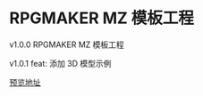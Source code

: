 RPGMAKER MZ 模板工程
==========

v1.0.0 RPGMAKER MZ 模板工程

v1.0.1 feat: 添加 3D 模型示例

[预览地址](https://xhxiehuan.club/xiehuan/)
